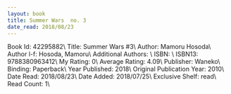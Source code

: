 ```yaml
---
layout: book
title: Summer Wars  no. 3
date_read: 2018/08/23
---
```


Book Id: 42295882\ 
Title: Summer Wars #3\ 
Author: Mamoru Hosoda\ 
Author l-f: Hosoda, Mamoru\ 
Additional Authors: \ 
ISBN: \ 
ISBN13: 9788380963412\ 
My Rating: 0\ 
Average Rating: 4.09\ 
Publisher: Waneko\ 
Binding: Paperback\ 
Year Published: 2018\ 
Original Publication Year: 2010\ 
Date Read: 2018/08/23\ 
Date Added: 2018/07/25\ 
Exclusive Shelf: read\ 
Read Count: 1\ 


